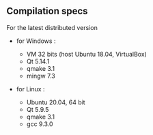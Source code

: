 ## Compilation specs
For the latest distributed version

- for Windows :
    - VM 32 bits (host Ubuntu 18.04, VirtualBox)
    - Qt 5.14.1
    - qmake 3.1
    - mingw 7.3


- for Linux :
    - Ubuntu 20.04, 64 bit
    - Qt 5.9.5
    - qmake 3.1
    - gcc 9.3.0
